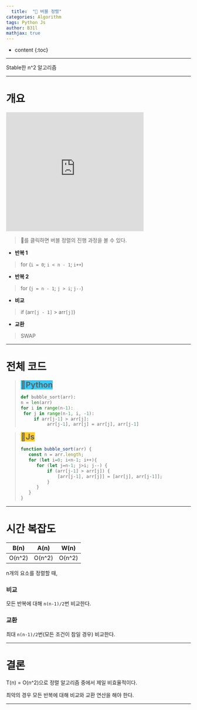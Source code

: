 ```yaml
---
  title:  "🍺 버블 정렬"
categories: Algorithm
tags: Python Js	
author: B31l
mathjax: true
---
```




* content
{:toc}




___

Stable한 n^2 알고리즘

___

# 개요

<iframe width="375px" height="325px" src="https://b31l.github.io/bubble/" frameborder="0"></iframe>

> 🍺를 클릭하면 버블 정렬의 진행 과정을 볼 수 있다.

- **반복 1**

> for (`i = 0`; `i < n - 1`; `i++`)

- **반복 2**

> for (`j = n - 1`; `j > i`; `j--`)

- **비교**

>if (arr`[j - 1]` > arr`[j]`)

- **교환**

>SWAP

---

# 전체 코드

><h2 style="display:inline; background: #33CCFF;">📘Python</h2>
>
>```python
>def bubble_sort(arr):
>n = len(arr)
>for i in range(n-1):
>  for j in range(n-1, i, -1):
>      if arr[j-1] > arr[j]:
>           arr[j-1], arr[j] = arr[j], arr[j-1]
>```

><h2 style="display:inline; background: #FFCC33;">📒Js</h2>
>
>```js
>function bubble_sort(arr) {
>    const n = arr.length;
>    for (let i=0; i<n-1; i++){
>       for (let j=n-1; j>i; j--) {
>           if (arr[j-1] > arr[j]) {
>               [arr[j-1], arr[j]] = [arr[j], arr[j-1]];
>           }
>       }
>    }
>}
>```
>

---

# 시간 복잡도

|  B(n)  |  A(n)  |  W(n)  |
| :----: | :----: | :----: |
| O(n^2) | O(n^2) | O(n^2) |

n개의 요소를 정렬할 때,

### 비교

모든 반복에 대해 `n(n-1)/2`번 비교한다.

### 교환

최대 `n(n-1)/2`번(모든 조건이 참일 경우) 비교한다.

---

# 결론

T(n) = O(n^2)으로 정렬 알고리즘 중에서 제일 비효율적이다.

최악의 경우 모든 반복에 대해 비교와 교환 연산을 해야 한다.

---

